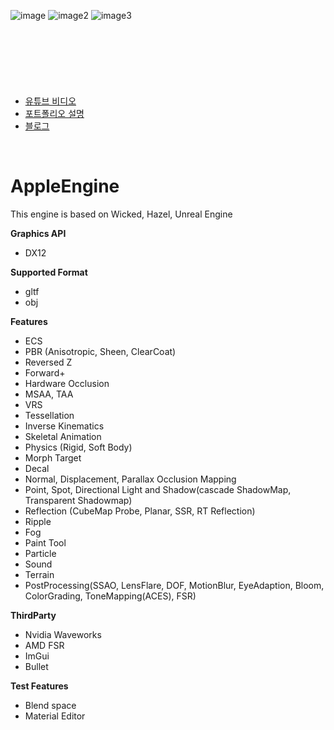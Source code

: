 ![image](https://user-images.githubusercontent.com/67462119/149637632-53672d4f-d56a-4be2-8f03-926a2a832d7f.png)
![image2](https://user-images.githubusercontent.com/67462119/149637752-5ca3322f-6ea2-45d7-acd9-e301be933a7b.png)
![image3](https://user-images.githubusercontent.com/67462119/149645674-0d475642-c493-42cd-a16d-f4da9e14e882.png)



<br>
<br>

# 
<br>

- <a href="https://www.youtube.com/channel/UCXFu2PFC0sFkW04UkozFj4Q/videos">유튜브 비디오</a>
- [포트폴리오 설명](portfolio.md)
- <a href="https://graphics12.tistory.com/">블로그</a>

<br>

# AppleEngine
This engine is based on Wicked, Hazel, Unreal Engine

**Graphics API**

  * DX12
  

**Supported Format**
  * gltf
  * obj


**Features**

  * ECS
  * PBR (Anisotropic, Sheen, ClearCoat)
  * Reversed Z
  * Forward+ 
  * Hardware Occlusion
  * MSAA, TAA
  * VRS
  * Tessellation
  * Inverse Kinematics
  * Skeletal Animation
  * Physics (Rigid, Soft Body)
  * Morph Target
  * Decal
  * Normal, Displacement, Parallax Occlusion Mapping
  * Point, Spot, Directional Light and Shadow(cascade ShadowMap, Transparent Shadowmap)
  * Reflection (CubeMap Probe, Planar, SSR, RT Reflection)
  * Ripple
  * Fog
  * Paint Tool
  * Particle
  * Sound
  * Terrain
  * PostProcessing(SSAO, LensFlare, DOF, MotionBlur, EyeAdaption, Bloom, ColorGrading, ToneMapping(ACES), FSR)
 
 
  **ThirdParty**
  * Nvidia Waveworks
  * AMD FSR
  * ImGui
  * Bullet


  **Test Features**
  * Blend space
  * Material Editor

